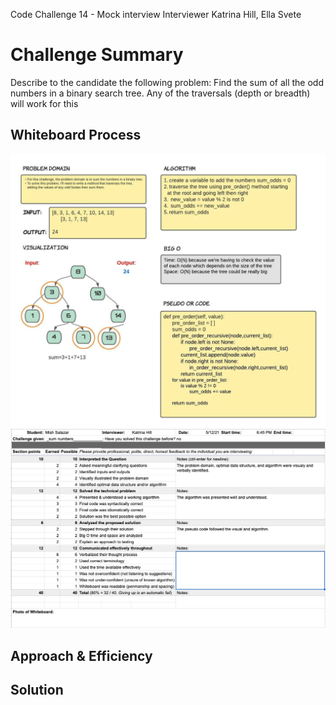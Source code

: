 Code Challenge 14 - Mock interview
Interviewer Katrina Hill, Ella Svete

# Challenge Summary
<!-- Description of the challenge -->
Describe to the candidate the following problem:
Find the sum of all the odd numbers in a binary search tree.
Any of the traversals (depth or breadth) will work for this

## Whiteboard Process
<!-- Embedded whiteboard image -->
<img src="Code Challenge 19 - 1.jpeg">
<img src="2022-05-15_10-52-14.jpg">

## Approach & Efficiency
<!-- What approach did you take? Why? What is the Big O space/time for this approach? -->


## Solution
<!-- Show how to run your code, and examples of it in action -->

